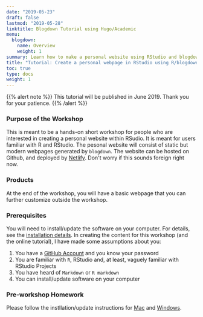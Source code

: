 ```yaml
---
date: "2019-05-23"
draft: false
lastmod: "2019-05-28"
linktitle: Blogdown Tutorial using Hugo/Academic
menu:
  blogdown:
    name: Overview
    weight: 1
summary: Learn how to make a personal website using RStudio and blogdown
title: "Tutorial: Create a personal webpage in RStudio using R/blogdown"
toc: true
type: docs
weight: 1
---
```



{{% alert note %}}
This tutorial will be published in June 2019. Thank you for your patience. 
{{% /alert %}}

### Purpose of the Workshop

This is meant to be a hands-on short workshop for people who are interested in creating a personal website within RSudio. It is meant for users familiar with R and RStudio. The pesonal website will consist of static but modern webpages generated by `blogdown`. The website can be hosted on Github, and deployed by [Netlify](https://www.netlify.com/). Don't worry if this sounds foreign right now. 

### Products

At the end of the workshop, you will have a basic webpage that you can further customize outside the workshop. 

### Prerequisites

You will need to install/update the software on your computer. For details, see the [installation details](tutorials/blogdown/software_mac/). 
In creating the content for this workshop (and the online tutorial), I have made some assumptions about you:

1. You have a [GitHub Account](https://github.com/) and you know your password
2. You are familiar with `R`, RStudio and, at least, vaguely familiar with RStudio Projects
3. You have heard of `Markdown` or `R markdown`
4. You can install/update software on your computer

### Pre-workshop Homework

Please follow the instllation/update instructions for [Mac](tutorials/blogdown/software_mac/) and [Windows](tutorials/blogdown/software_windows/).



